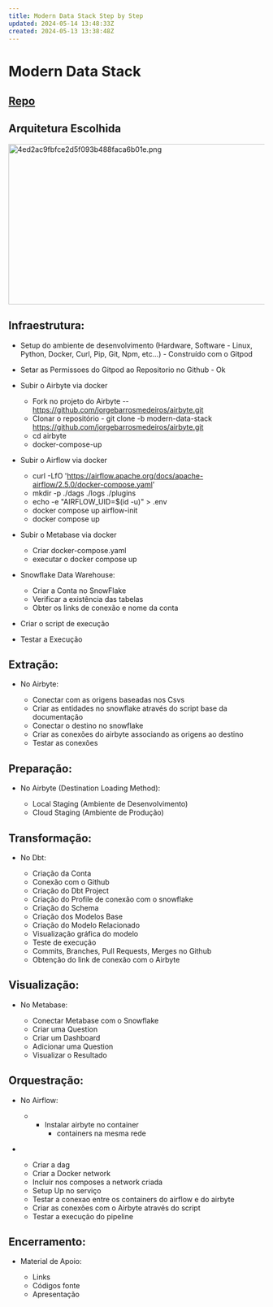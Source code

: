 ```yaml
---
title: Modern Data Stack Step by Step
updated: 2024-05-14 13:48:33Z
created: 2024-05-13 13:38:48Z
---
```


# Modern Data Stack

## [Repo](https://github.com/moderndatastackpipeline/modern-data-stack)

## Arquitetura Escolhida

<img src="../_resources/4ed2ac9fbfce2d5f093b488faca6b01e.png" alt="4ed2ac9fbfce2d5f093b488faca6b01e.png" width="583" height="316" class="jop-noMdConv">

## Infraestrutura:

- Setup do ambiente de desenvolvimento (Hardware, Software - Linux, Python, Docker, Curl, Pip, Git, Npm, etc...) - Construído com o Gitpod
    
- Setar as Permissoes do Gitpod ao Repositorio no Github - Ok
    
- Subir o Airbyte via docker
    
    - Fork no projeto do Airbyte -- https://github.com/jorgebarrosmedeiros/airbyte.git
    - Clonar o repositório - git clone -b modern-data-stack https://github.com/jorgebarrosmedeiros/airbyte.git
    - cd airbyte
    - docker-compose-up
- Subir o Airflow via docker
    
    - curl -LfO 'https://airflow.apache.org/docs/apache-airflow/2.5.0/docker-compose.yaml'
    - mkdir -p ./dags ./logs ./plugins
    - echo -e "AIRFLOW_UID=$(id -u)" > .env
    - docker compose up airflow-init
    - docker compose up
- Subir o Metabase via docker
    
    - Criar docker-compose.yaml
    - executar o docker compose up
- Snowflake Data Warehouse:
    
    - Criar a Conta no SnowFlake
    - Verificar a existência das tabelas
    - Obter os links de conexão e nome da conta
- Criar o script de execução
    
- Testar a Execução
    

## Extração:

- No Airbyte:
    
    - Conectar com as origens baseadas nos Csvs
    - Criar as entidades no snowflake através do script base da documentação
    - Conectar o destino no snowflake
    - Criar as conexões do airbyte associando as origens ao destino
    - Testar as conexões

## Preparação:

- No Airbyte (Destination Loading Method):
    
    - Local Staging (Ambiente de Desenvolvimento)
    - Cloud Staging (Ambiente de Produção)

## Transformação:

- No Dbt:
    
    - Criação da Conta
    - Conexão com o Github
    - Criação do Dbt Project
    - Criação do Profile de conexão com o snowflake
    - Criação do Schema
    - Criação dos Modelos Base
    - Criação do Modelo Relacionado
    - Visualização gráfica do modelo
    - Teste de execução
    - Commits, Branches, Pull Requests, Merges no Github
    - Obtenção do link de conexão com o Airbyte

## Visualização:

- No Metabase:
    
    - Conectar Metabase com o Snowflake
    - Criar uma Question
    - Criar um Dashboard
    - Adicionar uma Question
    - Visualizar o Resultado

## Orquestração:

- No Airflow:
    
    - - Instalar airbyte no container
        - containers na mesma rede
- &nbsp;
    
    - Criar a dag
    - Criar a Docker network
    - Incluir nos composes a network criada
    - Setup Up no serviço
    - Testar a conexao entre os containers do airflow e do airbyte
    - Criar as conexões com o Airbyte através do script
    - Testar a execução do pipeline

## Encerramento:

- Material de Apoio:
    
    - Links
    - Códigos fonte
    - Apresentação